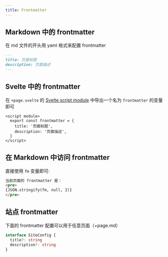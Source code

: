 ```yaml
---
title: Frontmatter
---
```


## Markdown 中的 frontmatter

在 md 文件的开头用 yaml 格式来配置 frontmatter

```md
---
title: 页面标题
description: 页面描述
---
```

## Svelte 中的 frontmatter

在 `+page.svelte` 的 [Svelte script module](https://svelte.dev/docs/svelte/svelte-files#script-module) 中导出一个名为 `frontmatter` 的变量即可

```svelte title="/src/routes/foo/+page.svelte"
<script module>
  export const frontmatter = {
    title: '页面标题',
    description: '页面描述',
  }
</script>
```

## 在 Markdown 中访问 frontmatter

直接使用 `fm` 变量即可:

```md live
当前页面的 frontmatter 是：
<pre>
{JSON.stringify(fm, null, 2)}
</pre>
```

## 站点 frontmatter

下面的 frontmatter 配置可以用于任意页面（+page.md）

```ts
interface SiteConfig {
  title?: string
  description?: string
}
```
